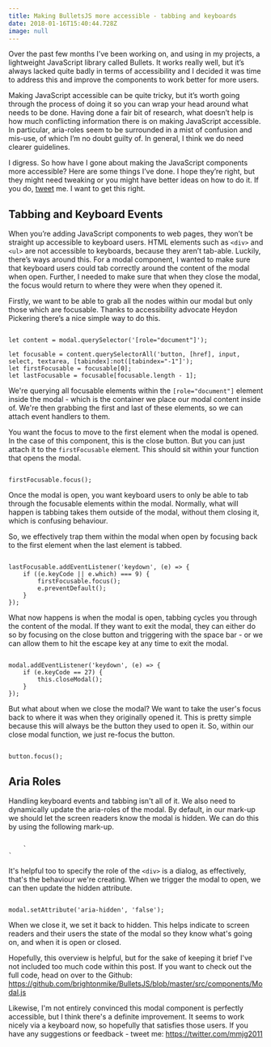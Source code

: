 ```yaml
---
title: Making BulletsJS more accessible - tabbing and keyboards
date: 2018-01-16T15:40:44.728Z
image: null
---
```

Over the past few months I’ve been working on, and using in my projects, a lightweight JavaScript library called Bullets. It works really well, but it’s always lacked quite badly in terms of accessibility and I decided it was time to address this and improve the components to work better for more users.

Making JavaScript accessible can be quite tricky, but it’s worth going through the process of doing it so you can wrap your head around what needs to be done. Having done a fair bit of research, what doesn’t help is how much conflicting information there is on making JavaScript accessible. In particular, aria-roles seem to be surrounded in a mist of confusion and mis-use, of which I’m no doubt guilty of. In general, I think we do need clearer guidelines.

I digress. So how have I gone about making the JavaScript components more accessible? Here are some things I’ve done. I hope they’re right, but they might need tweaking or you might have better ideas on how to do it. If you do, [tweet](https://twitter.com/mmjg2011) me. I want to get this right.

## Tabbing and Keyboard Events

When you’re adding JavaScript components to web pages, they won’t be straight up accessible to keyboard users. HTML elements such as `<div>` and `<ul>` are not accessible to keyboards, because they aren’t tab-able. Luckily, there’s ways around this. For a modal component, I wanted to make sure that keyboard users could tab correctly around the content of the modal when open. Further, I needed to make sure that when they close the modal, the focus would return to where they were when they opened it.

Firstly, we want to be able to grab all the nodes within our modal but only those which are focusable. Thanks to accessibility advocate Heydon Pickering there’s a nice simple way to do this.

<pre><code class="language-javascript">
let content = modal.querySelector('[role="document"]');

let focusable = content.querySelectorAll('button, [href], input, select, textarea, [tabindex]:not([tabindex="-1"]');
let firstFocusable = focusable[0];
let lastFocusable = focusable[focusable.length - 1];
</code></pre>

We're querying all focusable elements within the `[role="document"]` element inside the modal - which is the container we place our modal content inside of. We're then grabbing the first and last of these elements, so we can attach event handlers to them.

You want the focus to move to the first element when the modal is opened. In the case of this component, this is the close button. But you can just attach it to the `firstFocusable` element. This should sit within your function that opens the modal.

<pre><code class="language-javascript">
firstFocusable.focus();
</code></pre>

Once the modal is open, you want keyboard users to only be able to tab through the focusable elements within the modal. Normally, what will happen is tabbing takes them outside of the modal, without them closing it, which is confusing behaviour.

So, we effectively trap them within the modal when open by focusing back to the first element when the last element is tabbed.

<pre><code class="language-javascript">
lastFocusable.addEventListener('keydown', (e) => {
	if ((e.keyCode || e.which) === 9) {
		firstFocusable.focus();
		e.preventDefault();
	}
});
</code></pre>

What now happens is when the modal is open, tabbing cycles you through the content of the modal. If they want to exit the modal, they can either do so by focusing on the close button and triggering with the space bar - or we can allow them to hit the escape key at any time to exit the modal. 

<pre><code class="language-javascript">
modal.addEventListener('keydown', (e) => {
	if (e.keyCode == 27) {
		this.closeModal();
	}
});
</code></pre>

But what about when we close the modal? We want to take the user's focus back to where it was when they originally opened it. This is pretty simple because this will always be the button they used to open it. So, within our close modal function, we just re-focus the button.

<pre><code class="language-javascript">
button.focus();
</code></pre>

## Aria Roles

Handling keyboard events and tabbing isn't all of it. We also need to dynamically update the aria-roles of the modal. By default, in our mark-up we should let the screen readers know the modal is hidden. We can do this by using the following mark-up.

<pre><code class="language-markup">
	`<div class='modal js-modal' aria-hidden='true' role='dialog' aria-labelledby='dialog-title'></div>`
</code></pre>

It's helpful too to specify the role of the `<div>` is a dialog, as effectively, that's the behaviour we're creating. When we trigger the modal to open, we can then update the hidden attribute.

<pre><code class="language-javascript">
modal.setAttribute('aria-hidden', 'false');
</code></pre>

When we close it, we set it back to hidden. This helps indicate to screen readers and their users the state of the modal so they know what's going on, and when it is open or closed.

Hopefully, this overview is helpful, but for the sake of keeping it brief I've not included too much code within this post. If you want to check out the full code, head on over to the Github: https://github.com/brightonmike/BulletsJS/blob/master/src/components/Modal.js

Likewise, I'm not entirely convinced this modal component is perfectly accessible, but I think there's a definite improvement. It seems to work nicely via a keyboard now, so hopefully that satisfies those users. If you have any suggestions or feedback - tweet me: https://twitter.com/mmjg2011
